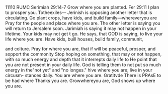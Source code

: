 11110 RUMC
Serimiah 29:14-7
Grow where you are planted.
Fer 29:11 I plan to prosper you.
Totheexiles—
Jerinish is opposing another letter that
is circulating.
Go plant crops, have kids, and build
family—whereveryou are
Pray for the people and place where
you are. The other letter is saying you
will return to Jersalem soon. Jarimiah is
saying it may not happen in your lifetime.
Your kids may not get t go.
He says, that GOD is saying, to
live your life where you are. Have
kids, buill houses, build family, communit,

and colture. Pray for where you are,
that if will be peaceful, prosper, and
sopport the commonity
Stop hoping on something, that may
or not happen, with so much energy
and depth that it interrepts daily life
to He point that you are not present
in your daily life.
God is telling them to not put so much
energy in the"not yet" and "no longes."
hive where you are; live in your circusm-
stances daily. You are where you are.
Gratitvde
There is PRAsE to be had where
Thanks
you are.
Growwhereyou are,
God shows up where you are.
